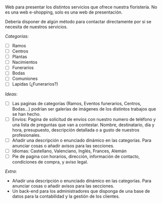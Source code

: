Web para presentar los distintos servicios que ofrece nuestra floristería. No es una web e-shopping, solo es una web de presentación.

Debería disponer de algún método para contactar directamente por si se necesita de nuestros servicios.

*Categorías:*
- [ ] Ramos
- [ ] Centros
- [ ] Plantas
- [ ] Nacimientos
- [ ] Funerarios
- [ ] Bodas
- [ ] Comuniones
- [ ] Lapidas (¿Funerarios?)

*Ideas*:
- [ ] Las paginas de categorías (Ramos, Eventos funerarios, Centros, Bodas...) podrían ser galerías de imágenes de los distintos trabajos que se han hecho.
- [ ] Envíos: Pagina de solicitud de envíos con nuestro numero de teléfono y una lista de preguntas que van a contestar. Nombre, destinatario, día y hora, presupuesto, descripción detallada o a gusto de nuestros profesionales.
- [ ] Añadir una descripción o enunciado dinámico en las categorías. Para anunciar cosas o añadir avisos para las secciones.
- [ ] Idiomas: Castellano, Valenciano, Inglés, Frances, Alemán
- [ ] Pie de pagina con horarios, dirección, información de contacto, condiciones de compra, y aviso legal.

*Extra*:
- Añadir una descripción o enunciado dinámico en las categorías. Para anunciar cosas o añadir avisos para las secciones.
- Un back-end para los administradores que disponga de una base de datos para la contabilidad y la gestión de los clientes.